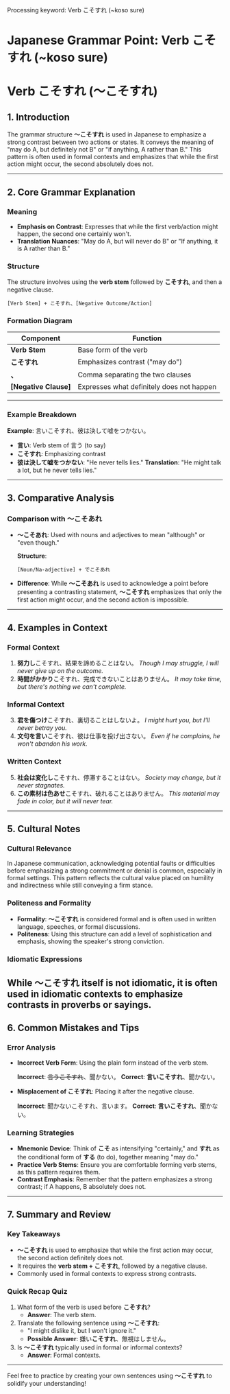 Processing keyword: Verb こそすれ (~koso sure)
# Japanese Grammar Point: Verb こそすれ (~koso sure)
# Verb こそすれ (〜こそすれ)
## 1. Introduction
The grammar structure **〜こそすれ** is used in Japanese to emphasize a strong contrast between two actions or states. It conveys the meaning of "may do A, but definitely not B" or "if anything, A rather than B." This pattern is often used in formal contexts and emphasizes that while the first action might occur, the second absolutely does not.

---
## 2. Core Grammar Explanation
### Meaning
- **Emphasis on Contrast**: Expresses that while the first verb/action might happen, the second one certainly won't.
- **Translation Nuances**: "May do A, but will never do B" or "If anything, it is A rather than B."
### Structure
The structure involves using the **verb stem** followed by **こそすれ**, and then a negative clause.
```
[Verb Stem] + こそすれ、[Negative Outcome/Action]
```
### Formation Diagram
| Component         | Function                                    |
|-------------------|---------------------------------------------|
| **Verb Stem**     | Base form of the verb                       |
| **こそすれ**       | Emphasizes contrast ("may do")              |
| **、**            | Comma separating the two clauses            |
| **[Negative Clause]** | Expresses what definitely does not happen |
---
### Example Breakdown
**Example**: 言いこそすれ、彼は決して嘘をつかない。
- **言い**: Verb stem of 言う (to say)
- **こそすれ**: Emphasizing contrast
- **彼は決して嘘をつかない**: "He never tells lies."
**Translation**: "He might talk a lot, but he never tells lies."
---
## 3. Comparative Analysis
### Comparison with 〜こそあれ
- **〜こそあれ**: Used with nouns and adjectives to mean "although" or "even though."
  
  **Structure**:  
  ```
  [Noun/Na-adjective] + でこそあれ
  ```
- **Difference**: While **〜こそあれ** is used to acknowledge a point before presenting a contrasting statement, **〜こそすれ** emphasizes that only the first action might occur, and the second action is impossible.
---
## 4. Examples in Context
### Formal Context
1. **努力し**こそすれ、結果を諦めることはない。
   *Though I may struggle, I will never give up on the outcome.*
2. **時間がかかり**こそすれ、完成できないことはありません。
   *It may take time, but there's nothing we can't complete.*
### Informal Context
3. **君を傷つけ**こそすれ、裏切ることはしないよ。
   *I might hurt you, but I'll never betray you.*
4. **文句を言い**こそすれ、彼は仕事を投げ出さない。
   *Even if he complains, he won't abandon his work.*
### Written Context
5. **社会は変化し**こそすれ、停滞することはない。
   *Society may change, but it never stagnates.*
6. **この素材は色あせ**こそすれ、破れることはありません。
   *This material may fade in color, but it will never tear.*
---
## 5. Cultural Notes
### Cultural Relevance
In Japanese communication, acknowledging potential faults or difficulties before emphasizing a strong commitment or denial is common, especially in formal settings. This pattern reflects the cultural value placed on humility and indirectness while still conveying a firm stance.
### Politeness and Formality
- **Formality**: **〜こそすれ** is considered formal and is often used in written language, speeches, or formal discussions.
- **Politeness**: Using this structure can add a level of sophistication and emphasis, showing the speaker's strong conviction.
### Idiomatic Expressions
While **〜こそすれ** itself is not idiomatic, it is often used in idiomatic contexts to emphasize contrasts in proverbs or sayings.
---
## 6. Common Mistakes and Tips
### Error Analysis
- **Incorrect Verb Form**: Using the plain form instead of the verb stem.
  
  **Incorrect**: ~~言うこそすれ~~、聞かない。
  **Correct**: **言いこそすれ**、聞かない。
- **Misplacement of こそすれ**: Placing it after the negative clause.
  
  **Incorrect**: 聞かないこそすれ、言います。
  **Correct**: **言いこそすれ**、聞かない。
### Learning Strategies
- **Mnemonic Device**: Think of **こそ** as intensifying "certainly," and **すれ** as the conditional form of **する** (to do), together meaning "may do."
- **Practice Verb Stems**: Ensure you are comfortable forming verb stems, as this pattern requires them.
- **Contrast Emphasis**: Remember that the pattern emphasizes a strong contrast; if A happens, B absolutely does not.
---
## 7. Summary and Review
### Key Takeaways
- **〜こそすれ** is used to emphasize that while the first action may occur, the second action definitely does not.
- It requires the **verb stem + こそすれ**, followed by a negative clause.
- Commonly used in formal contexts to express strong contrasts.
### Quick Recap Quiz
1. What form of the verb is used before **こそすれ**?
   - **Answer**: The verb stem.
2. Translate the following sentence using **〜こそすれ**:
   - "I might dislike it, but I won't ignore it."
   - **Possible Answer**: 嫌い**こそすれ**、無視はしません。
3. Is **〜こそすれ** typically used in formal or informal contexts?
   - **Answer**: Formal contexts.
---
Feel free to practice by creating your own sentences using **〜こそすれ** to solidify your understanding!

